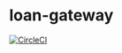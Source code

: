 # loan-gateway

[![CircleCI](https://circleci.com/gh/loanfulfilment/loan-gateway.svg?style=svg)](https://circleci.com/gh/loanfulfilment/loan-gateway)
